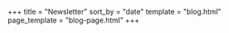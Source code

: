 +++
title = "Newsletter"
sort_by = "date"
template = "blog.html"
page_template = "blog-page.html"
+++
